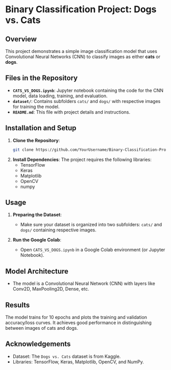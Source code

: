 # Binary Classification Project: Dogs vs. Cats

## Overview
This project demonstrates a simple image classification model that uses Convolutional Neural Networks (CNN) to classify images as either **cats** or **dogs**.

## Files in the Repository
- **`CATS_VS_DOGS.ipynb`**: Jupyter notebook containing the code for the CNN model, data loading, training, and evaluation.
- **`dataset/`**: Contains subfolders `cats/` and `dogs/` with respective images for training the model.
- **`README.md`**: This file with project details and instructions.

## Installation and Setup
1. **Clone the Repository**:
   ```bash
   git clone https://github.com/YourUsername/Binary-Classification-Project.git
   ```
2. **Install Dependencies**:
   The project requires the following libraries:
   - TensorFlow
   - Keras
   - Matplotlib
   - OpenCV
   - numpy

## Usage
1. **Preparing the Dataset**:
   - Make sure your dataset is organized into two subfolders: `cats/` and `dogs/` containing respective images.

2. **Run the Google Colab**:
   - Open `CATS_VS_DOGS.ipynb` in a Google Colab environment (or Jupyter Notebook).

## Model Architecture
- The model is a Convolutional Neural Network (CNN) with layers like Conv2D, MaxPooling2D, Dense, etc.

## Results
The model trains for 10 epochs and plots the training and validation accuracy/loss curves. It achieves good performance in distinguishing between images of cats and dogs.

## Acknowledgements
- Dataset: The `Dogs vs. Cats` dataset is from Kaggle.
- Libraries: TensorFlow, Keras, Matplotlib, OpenCV, and NumPy.

